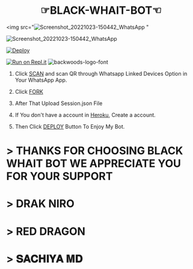 <h1 align="center">☞BLACK-WHAIT-BOT☜<br></h1>
<p align="center">

<img src="![Screenshot_20221023-150442_WhatsApp](https://user-images.githubusercontent.com/116479343/197401558-bca033c4-cd98-4dee-b3ba-7a21b07649c0.jpg)
"


![Screenshot_20221023-150442_WhatsApp](https://user-images.githubusercontent.com/116479343/197401775-ffda8bde-b638-4513-881d-99ba7f070138.jpg)





[![Deploy](https://www.herokucdn.com/deploy/button.svg)](https://heroku.com/deploy) 

[![Run on Repl.it](https://repl.it/badge/github/quiec/whatsAlfa)](https://replit.com/@Kaveesha2006/DARK-BOT-QR#)
<img src="https://fontmeme.com/permalink/220116/0c42dc0b64931810388ba399da55e927.png" alt="backwoods-logo-font" border="0"></a>  

1. Click [SCAN](https://replit.com/@Kaveesha2006/DARK-BOT-QR#) and scan QR through Whatsapp Linked Devices Option in Your WhatsApp App.

2. Click [FORK](https://github.com/Kaveeshasithum/DARK-NERO-BOT-MD-/fork)

2. After That Upload Session.json File

3. If You don't have a account in [Heroku](https://signup.heroku.com/), Create a account.

5. Then Click [DEPLOY](https://heroku.com/deploy) Button To Enjoy My Bot.






# > THANKS FOR CHOOSING BLACK WHAIT BOT WE APPRECIATE YOU FOR YOUR SUPPORT
 
# > DRAK NIRO 
# > RED DRAGON

# > 𝐒𝐀𝐂𝐇𝐈𝐘𝐀 𝐌𝐃

